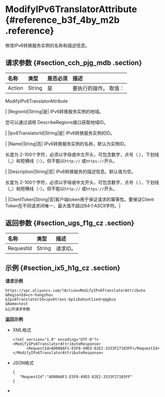 # ModifyIPv6TranslatorAttribute {#reference_b3f_4by_m2b .reference}

修改IPv6转换服务实例的名称和描述信息。

## 请求参数 {#section_cch_pjg_mdb .section}

|名称|类型|是否必须|描述|
|:-|:-|:---|:-|
|Action|String|是| 要执行的操作。 取值：

 ModifyIPv6TranslatorAttribute

 |
|RegionId|String|是| IPv6转换服务实例的地域。

 您可以通过调用 DescribeRegions接口获取地域ID。

 |
|Ipv6TranslatorId|String|是| IPv6转换服务实例的ID。

 |
|Name|String|否| IPv6转换服务实例的名称，默认为实例ID。

 长度为 2-100个字符，必须以字母或中文开头，可包含数字，点号（.），下划线（\_）和短横线（-）。但不能以`http://` 或`https://`开头。

 |
|Description|String|否| IPv6转换服务的描述信息。默认值为空。

 长度为 2-100个字符，必须以字母或中文开头，可包含数字，点号（.），下划线（\_）和短横线（-）。但不能以`http://` 或`https://`开头。

 |
|ClientToken|String|否|客户端token用于保证请求的幂等性。要保证Client Token在不同请求间唯一，最大值不超过64个ASCII字符。|

## 返回参数 {#section_ugs_f1g_cz .section}

|名称|类型|描述|
|:-|:-|:-|
|RequestId|String|请求ID。|

## 示例 {#section_ix5_h1g_cz .section}

**请求示例**

``` {#createVPCpub}
https://vpc.aliyuncs.com/?Action=ModifyIPv6TranslatorAttribute 
&RegionId=cn-hangzhou
&Ipv6TranslatorId=ipv6trans-bp1i8ahxut1iedrqqgbco
&Name=test
&公共请求参数
```

**返回示例**

-   XML格式

    ```
    <?xml version="1.0" encoding="UTF-8"?>
    <ModifyIPv6TranslatorAttributeResponse>
          <RequestId>AD006AF1-E5F8-49D3-82E2-3333F27103FF</RequestId>
    </ModifyIPv6TranslatorAttributeResponse>
    ```

-   JSON格式

    ```
    {
       "RequestId":"AD006AF1-E5F8-49D3-82E2-3333F27103FF"
    }
    ```

-   
